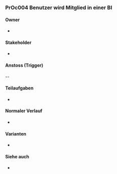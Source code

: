 
### PrOc004 Benutzer wird Mitglied in einer BI


#### Owner
 * 


#### Stakeholder
 * 


#### Anstoss (Trigger)
--


#### Teilaufgaben
 *


#### Normaler Verlauf
 * 


#### Varianten
 * 


#### Siehe auch
 *
